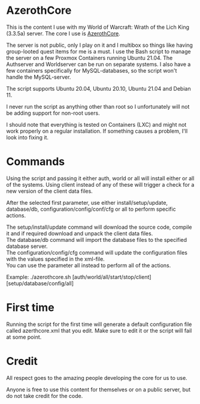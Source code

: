 # AzerothCore
This is the content I use with my World of Warcraft: Wrath of the Lich King (3.3.5a) server. The core I use is [AzerothCore](https://github.com/azerothcore/azerothcore-wotlk).

The server is not public, only I play on it and I multibox so things like having group-looted quest items for me is a must. I use the Bash script to manage the server on a few Proxmox Containers running Ubuntu 21.04. The Authserver and Worldserver can be run on separate systems. I also have a few containers specifically for MySQL-databases, so the script won't handle the MySQL-server.

The script supports Ubuntu 20.04, Ubuntu 20.10, Ubuntu 21.04 and Debian 11.

I never run the script as anything other than root so I unfortunately will not be adding support for non-root users.

I should note that everything is tested on Containers (LXC) and might not work properly on a regular installation. If something causes a problem, I'll look into fixing it.

# Commands
Using the script and passing it either auth, world or all will install either or all of the systems. Using client instead of any of these will trigger a check for a new version of the client data files.

After the selected first parameter, use either install/setup/update, database/db, configuration/config/conf/cfg or all to perform specific actions.

The setup/install/update command will download the source code, compile it and if required download and unpack the client data files.  
The database/db command will import the database files to the specified database server.  
The configuration/config/cfg command will update the configuration files with the values specified in the xml-file.  
You can use the parameter all instead to perform all of the actions.

Example: ./azerothcore.sh [auth/world/all/start/stop/client] [setup/database/config/all]

# First time
Running the script for the first time will generate a default configuration file called azerthcore.xml that you edit. Make sure to edit it or the script will fail at some point.

# Credit
All respect goes to the amazing people developing the core for us to use.

Anyone is free to use this content for themselves or on a public server, but do not take credit for the code.
